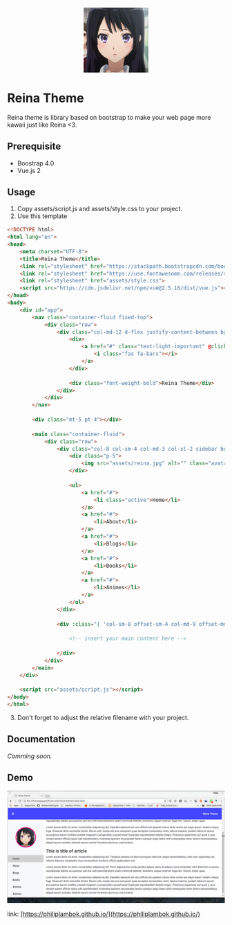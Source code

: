 <p align="center">
	<img src="/assets/reina.jpg" alt="" width="150">
</p>

# Reina Theme 
Reina theme is library based on bootstrap to make your web page more kawaii just like Reina <3. 

## Prerequisite
- Boostrap 4.0
- Vue.js 2

## Usage 
1. Copy assets/script.js and assets/style.css to your project. 
2. Use this template

```html
<!DOCTYPE html>
<html lang="en">
<head>
	<meta charset="UTF-8">
	<title>Reina Theme</title>
	<link rel="stylesheet" href="https://stackpath.bootstrapcdn.com/bootstrap/4.1.0/css/bootstrap.min.css" integrity="sha384-9gVQ4dYFwwWSjIDZnLEWnxCjeSWFphJiwGPXr1jddIhOegiu1FwO5qRGvFXOdJZ4" crossorigin="anonymous">
	<link rel="stylesheet" href="https://use.fontawesome.com/releases/v5.0.13/css/all.css" integrity="sha384-DNOHZ68U8hZfKXOrtjWvjxusGo9WQnrNx2sqG0tfsghAvtVlRW3tvkXWZh58N9jp" crossorigin="anonymous">
	<link rel="stylesheet" href="assets/style.css">
	<script src="https://cdn.jsdelivr.net/npm/vue@2.5.16/dist/vue.js"></script>
</head>
<body>
	<div id="app">
		<nav class="container-fluid fixed-top">
			<div class="row">
				<div class="col-md-12 d-flex justify-content-between bg-primary text-light p-4">
					<div>
						<a href="#" class="text-light-important" @click.prevent="toggleNavbar">
							<i class="fas fa-bars"></i>
						</a>
					</div>
					
					<div class="font-weight-bold">Reina Theme</div>
				</div>
			</div>
		</nav>

		<div class="mt-5 pt-4"></div>

		<main class="container-fluid">
			<div class="row">
				<div class="col-8 col-sm-4 col-md-3 col-xl-2 sidebar bg-light p-0" v-show="navbarActive">
					<div class="p-5">
						<img src="assets/reina.jpg" alt="" class="avatar m-0 p-0 img-fluid rounded-circle p-1">
					</div>

					<ul>
						<a href="#">
							<li class="active">Home</li>
						</a>
						<a href="#">
							<li>About</li>
						</a>
						<a href="#">
							<li>Blogs</li>
						</a>
						<a href="#">
							<li>Books</li>
						</a>
						<a href="#">
							<li>Animes</li>
						</a>
					</ul>
				</div>

				<div :class="{ 'col-sm-8 offset-sm-4 col-md-9 offset-md-3 col-xl-10 offset-xl-2': navbarActive, 'col-12': !navbarActive }">

					<!-- insert your main content here -->
				
				</div>
			</div>
		</main>
	</div>
	
	<script src="assets/script.js"></script>
</body>
</html>
``` 

3. Don't forget to adjust the relative filename with your project. 

## Documentation 
*Comming soon.* 

## Demo

<p align="center">
	<img src="/assets/theme-reina.gif" alt="">
</p>

link: [https://philiplambok.github.io/](https://philiplambok.github.io/)
